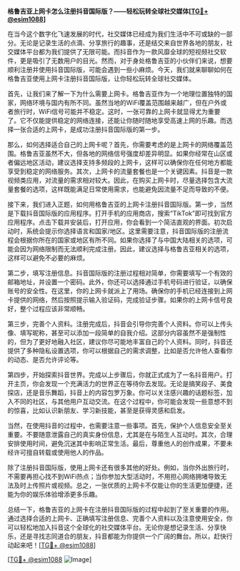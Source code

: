 **格鲁吉亚上网卡怎么注册抖音国际版？——轻松玩转全球社交媒体[[TG💪+ @esim1088](https://t.me/s/esim1088)]**

在当今这个数字化飞速发展的时代，社交媒体已经成为我们生活中不可或缺的一部分。无论是记录生活的点滴、分享旅行的趣事，还是结交来自世界各地的朋友，社交媒体平台都为我们提供了无限可能。而抖音作为一款风靡全球的短视频社交软件，更是吸引了无数用户的目光。然而，对于身处格鲁吉亚的小伙伴们来说，想要顺利注册并使用抖音国际版，可能会遇到一些小麻烦。今天，我们就来聊聊如何在格鲁吉亚使用上网卡注册抖音国际版，让你轻松玩转全球社交媒体。

首先，让我们来了解一下为什么需要上网卡。格鲁吉亚作为一个地理位置独特的国家，网络环境与国内有所不同。虽然当地的WiFi覆盖范围越来越广，但在户外或者旅行时，WiFi信号可能并不稳定。这时，一张可靠的上网卡就显得尤为重要了。它不仅能提供稳定的网络连接，还能让你随时随地享受高速上网的乐趣。而选择一张合适的上网卡，是成功注册抖音国际版的第一步。

那么，如何选择适合自己的上网卡呢？首先，你需要考虑的是上网卡的网络覆盖范围。格鲁吉亚虽然不大，但各地的网络信号强度却差异明显。如果你经常在山区或者偏远地区活动，建议选择支持多频段的上网卡，这样可以确保你在任何地方都能享受到稳定的网络服务。其次，上网卡的流量套餐也是一个关键因素。抖音是一款视频类应用，对流量的需求相对较大。因此，在购买上网卡时，尽量选择包含大流量套餐的选项，这样既能满足日常使用需求，也能避免因流量不足而导致的不便。

接下来，我们进入正题，如何用格鲁吉亚的上网卡注册抖音国际版。第一步，当然是下载抖音国际版的应用程序。打开手机的应用商店，搜索“TikTok”即可找到官方应用程序。点击下载并安装后，打开应用，你会看到一个简洁直观的界面。初次启动时，系统会提示你选择语言和国家/地区。这里需要注意，抖音国际版的注册流程会根据你所在的国家或地区有所不同。如果你选择了与中国大陆相关的选项，可能会因为网络限制而无法顺利完成注册。因此，建议选择与格鲁吉亚相关的选项，这样可以避免不必要的麻烦。

第二步，填写注册信息。抖音国际版的注册过程相对简单，你需要填写一个有效的邮箱地址，并设置一个密码。此外，你还可以选择通过手机号码进行验证，以确保账号的安全性。在这里，你的上网卡就派上了用场。确保你的手机已经连接到上网卡提供的网络，然后按照提示输入验证码，完成验证步骤。如果你的上网卡信号良好，整个过程应该非常顺畅。

第三步，完善个人资料。注册完成后，抖音会引导你完善个人资料。你可以上传头像、填写昵称，甚至可以添加一段简单的自我介绍。这部分内容虽然不是强制性的，但为了更好地融入社区，建议你尽可能地丰富自己的个人资料。同时，抖音还提供了多种隐私设置选项，你可以根据自己的需求调整，比如是否允许他人查看你的动态、是否允许评论等。

第四步，开始探索抖音世界。完成以上步骤后，你就正式成为了一名抖音用户。打开主页，你会发现一个充满活力的世界正在等待你去发现。无论是搞笑段子、美食探店，还是音乐舞蹈，抖音上的内容包罗万象。你可以关注感兴趣的话题标签，加入不同的社区，与其他用户互动交流。在这个过程中，你可能会发现一些意想不到的惊喜，比如认识新朋友、学习新技能，甚至是获得灵感和启发。

当然，在使用抖音的过程中，也需要注意一些事项。首先，保护个人信息安全至关重要。不要随意泄露自己的真实身份信息，尤其是在与陌生人互动时。其次，合理安排使用时间，避免沉迷其中影响正常生活。最后，尊重他人的创作成果，不要未经许可擅自转载或使用他人的作品。

除了注册抖音国际版，使用上网卡还有很多其他的好处。例如，当你外出旅行时，不需要再担心找不到WiFi热点；当你参加大型活动时，不用担心网络拥堵导致无法及时上传照片或视频。总之，一张优质的上网卡不仅能让你的生活更加便捷，还能为你的娱乐体验增添更多乐趣。

总结一下，格鲁吉亚的上网卡在注册抖音国际版的过程中起到了至关重要的作用。通过选择合适的上网卡、正确填写注册信息、完善个人资料以及注意使用安全，你可以轻松地加入抖音这个全球化的社交媒体平台。无论你是想记录生活、分享快乐，还是寻找志同道合的朋友，抖音都能为你提供一个广阔的舞台。所以，赶快行动起来吧！[[TG💪+ @esim1088](https://t.me/s/esim1088)]

[[TG💪+ @esim1088](https://t.me/s/esim1088) ![Image](https://i.postimg.cc/4NQfJmqS/Snipaste-2025-05-13-00-14-12.png)]